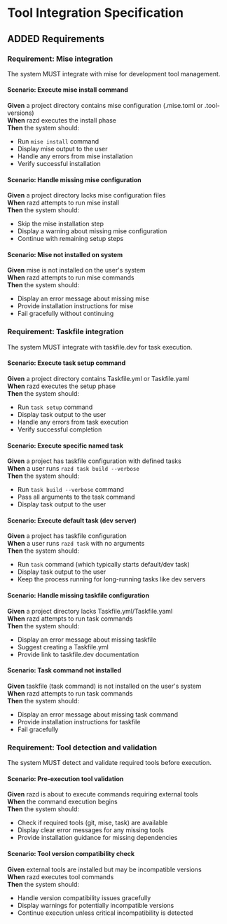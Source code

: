 # Tool Integration Specification

## ADDED Requirements

### Requirement: Mise integration
The system MUST integrate with mise for development tool management.

#### Scenario: Execute mise install command
**Given** a project directory contains mise configuration (.mise.toml or .tool-versions)  
**When** razd executes the install phase  
**Then** the system should:
- Run `mise install` command
- Display mise output to the user
- Handle any errors from mise installation
- Verify successful installation

#### Scenario: Handle missing mise configuration
**Given** a project directory lacks mise configuration files  
**When** razd attempts to run mise install  
**Then** the system should:
- Skip the mise installation step
- Display a warning about missing mise configuration
- Continue with remaining setup steps

#### Scenario: Mise not installed on system
**Given** mise is not installed on the user's system  
**When** razd attempts to run mise commands  
**Then** the system should:
- Display an error message about missing mise
- Provide installation instructions for mise
- Fail gracefully without continuing

### Requirement: Taskfile integration
The system MUST integrate with taskfile.dev for task execution.

#### Scenario: Execute task setup command
**Given** a project directory contains Taskfile.yml or Taskfile.yaml  
**When** razd executes the setup phase  
**Then** the system should:
- Run `task setup` command
- Display task output to the user
- Handle any errors from task execution
- Verify successful completion

#### Scenario: Execute specific named task
**Given** a project has taskfile configuration with defined tasks  
**When** a user runs `razd task build --verbose`  
**Then** the system should:
- Run `task build --verbose` command
- Pass all arguments to the task command
- Display task output to the user

#### Scenario: Execute default task (dev server)
**Given** a project has taskfile configuration  
**When** a user runs `razd task` with no arguments  
**Then** the system should:
- Run `task` command (which typically starts default/dev task)
- Display task output to the user
- Keep the process running for long-running tasks like dev servers

#### Scenario: Handle missing taskfile configuration
**Given** a project directory lacks Taskfile.yml/Taskfile.yaml  
**When** razd attempts to run task commands  
**Then** the system should:
- Display an error message about missing taskfile
- Suggest creating a Taskfile.yml
- Provide link to taskfile.dev documentation

#### Scenario: Task command not installed
**Given** taskfile (task command) is not installed on the user's system  
**When** razd attempts to run task commands  
**Then** the system should:
- Display an error message about missing task command
- Provide installation instructions for taskfile
- Fail gracefully

### Requirement: Tool detection and validation
The system MUST detect and validate required tools before execution.

#### Scenario: Pre-execution tool validation
**Given** razd is about to execute commands requiring external tools  
**When** the command execution begins  
**Then** the system should:
- Check if required tools (git, mise, task) are available
- Display clear error messages for any missing tools
- Provide installation guidance for missing dependencies

#### Scenario: Tool version compatibility check
**Given** external tools are installed but may be incompatible versions  
**When** razd executes tool commands  
**Then** the system should:
- Handle version compatibility issues gracefully
- Display warnings for potentially incompatible versions
- Continue execution unless critical incompatibility is detected
